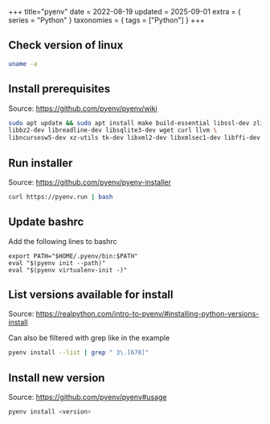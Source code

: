+++
title="pyenv"
date = 2022-08-19
updated = 2025-09-01
extra = { series = "Python" }
taxonomies = { tags = ["Python"] }
+++

## Check version of linux

```sh
uname -a
```

## Install prerequisites

Source: <https://github.com/pyenv/pyenv/wiki>

```sh
sudo apt update && sudo apt install make build-essential libssl-dev zlib1g-dev \
libbz2-dev libreadline-dev libsqlite3-dev wget curl llvm \
libncursesw5-dev xz-utils tk-dev libxml2-dev libxmlsec1-dev libffi-dev liblzma-dev
```

## Run installer

Source: <https://github.com/pyenv/pyenv-installer>

```sh
curl https://pyenv.run | bash
```

## Update bashrc

Add the following lines to bashrc

```
export PATH="$HOME/.pyenv/bin:$PATH"
eval "$(pyenv init --path)"
eval "$(pyenv virtualenv-init -)"
```

## List versions available for install

Source: <https://realpython.com/intro-to-pyenv/#installing-python-versions-install>

Can also be filtered with grep like in the example

```sh
pyenv install --list | grep " 3\.[678]"
```

## Install new version

Source: <https://github.com/pyenv/pyenv#usage>

```sh
pyenv install <version>
```
